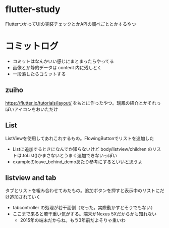 # flutter-study

FlutterつかってUIの実装チェックとかAPIの調べごととかするやつ

# コミットログ

 - コミットはなんかいい感じにまとまったらやってる
 - 画像とか静的データは content 内に残しとく
 - 一段落したらコミットする

## zuiho

https://flutter.io/tutorials/layout/ をもとに作ったやつ。瑞鳳の紹介とかそれっぽいアイコンをおいただけ

## List

ListViewを使用してあれこれするもの。FlowingButtonでリストを追加した

 - Listに追加するときになんでか知らないけど body/listview/children のリストは.toList()かまさないとうまく追加できないっぽい
 - exampleのleave_behind_demoあたり参考にするといいと思うよ

## listview and tab

タブとリストを組み合わせてみたもの。追加ボタンを押すと表示中のリストにだけ追加されていく

 - tabcontroller の処理が若干面倒（だった。実際動かすとそうでもない）
 - ここまで来ると若干重い気がする。端末がNexus 5Xだからかも知れない
   - 2015年の端末だからね。もう3年前だよそりゃ重いわ


